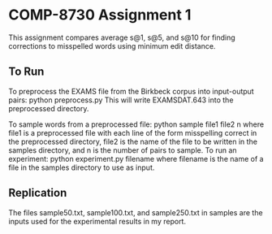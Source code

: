 COMP-8730 Assignment 1
======================

This assignment compares average s@1, s@5, and s@10 for finding corrections to misspelled words using minimum edit distance.

To Run
------
To preprocess the EXAMS file from the Birkbeck corpus into input-output pairs:
	python preprocess.py
This will write EXAMSDAT.643 into the preprocessed directory.

To sample words from a preprocessed file:
	python sample file1 file2 n
where file1 is a preprocessed file with each line of the form
	misspelling correct
in the preprocessed directory, file2 is the name of the file to be written in the samples directory, and n is the number of pairs to sample.
To run an experiment:
	python experiment.py filename
where filename is the name of a file in the samples directory to use as input.

Replication
-----------
The files sample50.txt, sample100.txt, and sample250.txt in samples are the inputs used for the experimental results in my report.
